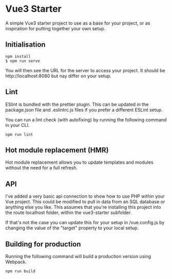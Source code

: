 # Vue3 Starter
A simple Vue3 starter project to use as a base for your project, or as inspiration for putting together your own setup.

## Initialisation
```
npm install
$ npm run serve
```

You will then see the URL for the server to access your project. It should be http://localhost:8080 but nay differ on your setup.

## Lint ##
ESlint is bundled with the prettier plugin. This can be updated in the package.json file and .eslintrc.js files if you prefer a different ESLint setup.

You can run a lint check (with autofixing) by running the following command in your CLI.

```
npm run lint
```

## Hot module replacement (HMR)
Hot module replacement allows you to update templates and modules without the need for a full refresh.

## API ##
I've added a very basic api connection to show how to use PHP within your Vue project. This could be modified to pull in data from an SQL database or anything else you like. This assumes that you're installing this project into the route localhost folder, within the vue3-starter subfolder.

If that's not the case you can update this for your setup in /vue.config.js by changing the value of the "target" property to your local setup.

## Building for production ##
Running the following command will build a production version using Webpack.

```
npm run build
```
